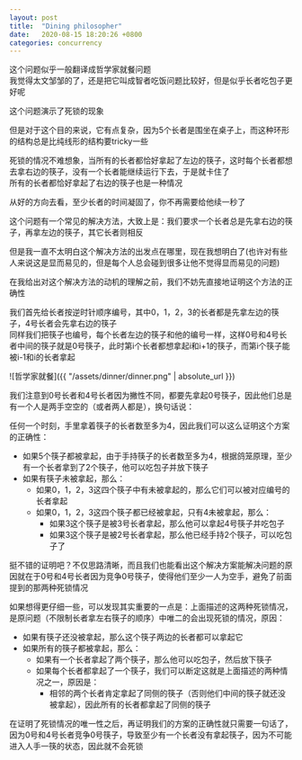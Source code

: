 ```yaml
---
layout: post
title:  "Dining philosopher"
date:   2020-08-15 18:20:26 +0800
categories: concurrency
---
```


这个问题似乎一般翻译成哲学家就餐问题  
我觉得太文邹邹的了，还是把它叫成智者吃饭问题比较好，但是似乎长者吃包子更好呢  

这个问题演示了死锁的现象  

但是对于这个目的来说，它有点复杂，因为5个长者是围坐在桌子上，而这种环形的结构总是比纯线形的结构要tricky一些  

<!-- 在线形的结构中，我们能说第i个长者必须拿起第i和i+1的筷子才能吃到包子，但是如果是坐成一圈，这个条件就修改为第i个长者必须拿起第i和(i+1)%n的筷子才能吃到包子，也许对于那些数论和群论谙熟于心的人来说这是一回事，因为在剩余类中n==0，不过反正我不是这样的人   -->

死锁的情况不难想象，当所有的长者都恰好拿起了左边的筷子，这时每个长者都想去拿右边的筷子，没有一个长者能继续运行下去，于是就卡住了  
所有的长者都恰好拿起了右边的筷子也是一种情况  

从好的方向去看，至少长者的时间凝固了，你不再需要给他续一秒了  

这个问题有一个常见的解决方法，大致上是：我们要求一个长者总是先拿右边的筷子，再拿左边的筷子，其它长者则相反  

但是我一直不太明白这个解决方法的出发点在哪里，现在我想明白了(也许对有些人来说这是显而易见的，但是每个人总会碰到很多让他不觉得显而易见的问题)  

在我给出对这个解决方法的动机的理解之前，我们不妨先直接地证明这个方法的正确性  

我们首先给长者按逆时针顺序编号，其中0，1，2，3的长者都是先拿左边的筷子，4号长者会先拿右边的筷子  
同样我们把筷子也编号，每个长者左边的筷子和他的编号一样，这样0号和4号长者中间的筷子就是0号筷子，此时第i个长者都想拿起i和i+1的筷子，而第i个筷子能被i-1和i的长者拿起

![哲学家就餐]({{ "/assets/dinner/dinner.png" | absolute_url }})

我们注意到0号长者和4号长者因为撇性不同，都要先拿起0号筷子，因此他们总是有一个人是两手空空的（或者两人都是），换句话说：

任何一个时刻，手里拿着筷子的长者数至多为4，因此我们可以这么证明这个方案的正确性：
  * 如果5个筷子都被拿起，由于手持筷子的长者数至多为4，根据鸽笼原理，至少有一个长者拿到了2个筷子，他可以吃包子并放下筷子
  * 如果有筷子未被拿起，那么：
    * 如果0，1，2，3这四个筷子中有未被拿起的，那么它们可以被对应编号的长者拿起
    * 如果0，1，2，3这四个筷子都已经被拿起，只有4未被拿起，那么：
      * 如果3这个筷子是被3号长者拿起，那么他可以拿起4号筷子并吃包子
      * 如果3这个筷子是被2号长者拿起，那么他已经手持2个筷子，可以吃包子了


挺不错的证明吧？不仅思路清晰，而且我们也能看出这个解决方案能解决问题的原因就在于0号和4号长者因为竞争0号筷子，使得他们至少一人为空手，避免了前面提到的那两种死锁情况

如果想得更仔细一些，可以发现其实重要的一点是：上面描述的这两种死锁情况，是原问题（不限制长者拿左右筷子的顺序）中唯二的会出现死锁的情况，原因：
  * 如果有筷子还没被拿起，那么这个筷子两边的长者都可以拿起它
  * 如果所有的筷子都被拿起，那么：
    * 如果有一个长者拿起了两个筷子，那么他可以吃包子，然后放下筷子
    * 如果每个长者都拿起了一个筷子，我们可以断定这就是上面描述的两种情况之一，原因是：
      * 相邻的两个长者肯定拿起了同侧的筷子（否则他们中间的筷子就还没被拿起），因此所有的长者都拿起了同侧的筷子

在证明了死锁情况的唯一性之后，再证明我们的方案的正确性就只需要一句话了，因为0号和4号长者竞争0号筷子，导致至少有一个长者没有拿起筷子，因为不可能进入人手一筷的状态，因此就不会死锁



